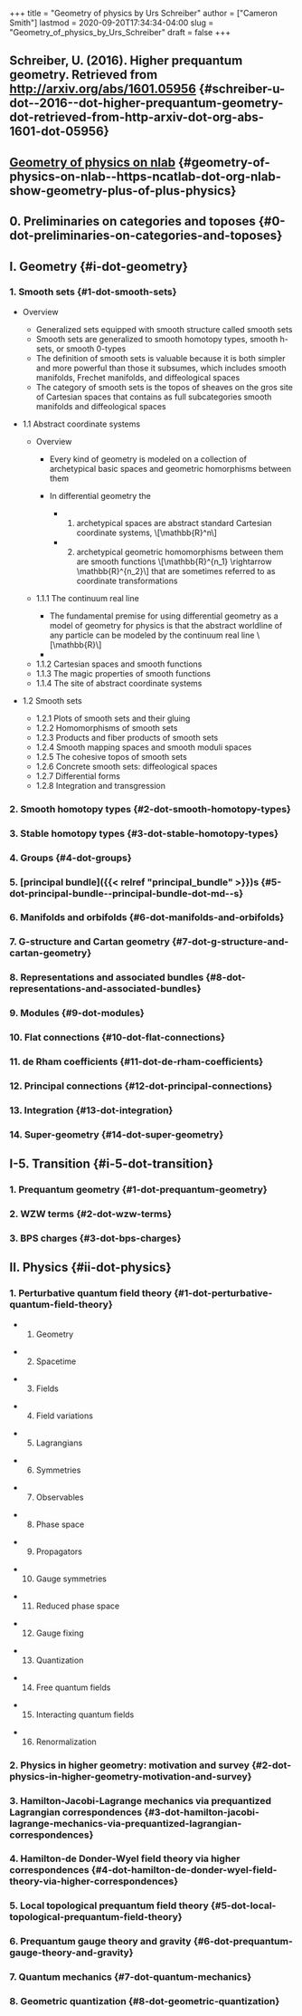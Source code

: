 +++
title = "Geometry of physics by Urs Schreiber"
author = ["Cameron Smith"]
lastmod = 2020-09-20T17:34:34-04:00
slug = "Geometry_of_physics_by_Urs_Schreiber"
draft = false
+++

## Schreiber, U. (2016). Higher prequantum geometry. Retrieved from <http://arxiv.org/abs/1601.05956> {#schreiber-u-dot--2016--dot-higher-prequantum-geometry-dot-retrieved-from-http-arxiv-dot-org-abs-1601-dot-05956}


## [Geometry of physics on nlab](<https://ncatlab.org/nlab/show/geometry+of+physics>) {#geometry-of-physics-on-nlab--https-ncatlab-dot-org-nlab-show-geometry-plus-of-plus-physics}


## 0. Preliminaries on categories and toposes {#0-dot-preliminaries-on-categories-and-toposes}


## I. Geometry {#i-dot-geometry}


### 1. Smooth sets {#1-dot-smooth-sets}

<!--list-separator-->

-  Overview

    <!--list-separator-->

    -  Generalized sets equipped with smooth structure called smooth sets

    <!--list-separator-->

    -  Smooth sets are generalized to smooth homotopy types, smooth h-sets, or smooth 0-types

    <!--list-separator-->

    -  The definition of smooth sets is valuable because it is both simpler and more powerful than those it subsumes, which includes smooth manifolds, Frechet manifolds, and diffeological spaces

    <!--list-separator-->

    -  The category of smooth sets is the topos of sheaves on the gros site of Cartesian spaces that contains as full subcategories smooth manifolds and diffeological spaces

<!--list-separator-->

-  1.1 Abstract coordinate systems

    <!--list-separator-->

    -  Overview

        <!--list-separator-->

        -  Every kind of geometry is modeled on a collection of archetypical basic spaces and geometric homorphisms between them

        <!--list-separator-->

        -  In differential geometry the

            <!--list-separator-->

            -  1) archetypical spaces are abstract standard Cartesian coordinate systems, \\[\mathbb{R}^n\\]

            <!--list-separator-->

            -  2) archetypical geometric homomorphisms between them are smooth functions \\[\mathbb{R}^{n\_1} \rightarrow \mathbb{R}^{n\_2}\\] that are sometimes referred to as coordinate transformations

    <!--list-separator-->

    -  1.1.1 The continuum real line

        <!--list-separator-->

        -  The fundamental premise for using differential geometry as a model of geometry for physics is that the abstract worldline of any particle can be modeled by the continuum real line \\[\mathbb{R}\\]

        <!--list-separator-->

        -

    <!--list-separator-->

    -  1.1.2 Cartesian spaces and smooth functions

    <!--list-separator-->

    -  1.1.3 The magic properties of smooth functions

    <!--list-separator-->

    -  1.1.4 The site of abstract coordinate systems

<!--list-separator-->

-  1.2 Smooth sets

    <!--list-separator-->

    -  1.2.1 Plots of smooth sets and their gluing

    <!--list-separator-->

    -  1.2.2 Homomorphisms of smooth sets

    <!--list-separator-->

    -  1.2.3 Products and fiber products of smooth sets

    <!--list-separator-->

    -  1.2.4 Smooth mapping spaces and smooth moduli spaces

    <!--list-separator-->

    -  1.2.5 The cohesive topos of smooth sets

    <!--list-separator-->

    -  1.2.6 Concrete smooth sets: diffeological spaces

    <!--list-separator-->

    -  1.2.7 Differential forms

    <!--list-separator-->

    -  1.2.8 Integration and transgression


### 2. Smooth homotopy types {#2-dot-smooth-homotopy-types}


### 3. Stable homotopy types {#3-dot-stable-homotopy-types}


### 4. Groups {#4-dot-groups}


### 5. [principal bundle]({{< relref "principal_bundle" >}})s {#5-dot-principal-bundle--principal-bundle-dot-md--s}


### 6. Manifolds and orbifolds {#6-dot-manifolds-and-orbifolds}


### 7. G-structure and Cartan geometry {#7-dot-g-structure-and-cartan-geometry}


### 8. Representations and associated bundles {#8-dot-representations-and-associated-bundles}


### 9. Modules {#9-dot-modules}


### 10. Flat connections {#10-dot-flat-connections}


### 11. de Rham coefficients {#11-dot-de-rham-coefficients}


### 12. Principal connections {#12-dot-principal-connections}


### 13. Integration {#13-dot-integration}


### 14. Super-geometry {#14-dot-super-geometry}


## I-5. Transition {#i-5-dot-transition}


### 1. Prequantum geometry {#1-dot-prequantum-geometry}


### 2. WZW terms {#2-dot-wzw-terms}


### 3. BPS charges {#3-dot-bps-charges}


## II. Physics {#ii-dot-physics}


### 1. Perturbative quantum field theory {#1-dot-perturbative-quantum-field-theory}

<!--list-separator-->

-  1. Geometry

<!--list-separator-->

-  2. Spacetime

<!--list-separator-->

-  3. Fields

<!--list-separator-->

-  4. Field variations

<!--list-separator-->

-  5. Lagrangians

<!--list-separator-->

-  6. Symmetries

<!--list-separator-->

-  7. Observables

<!--list-separator-->

-  8. Phase space

<!--list-separator-->

-  9. Propagators

<!--list-separator-->

-  10. Gauge symmetries

<!--list-separator-->

-  11. Reduced phase space

<!--list-separator-->

-  12. Gauge fixing

<!--list-separator-->

-  13. Quantization

<!--list-separator-->

-  14. Free quantum fields

<!--list-separator-->

-  15. Interacting quantum fields

<!--list-separator-->

-  16. Renormalization


### 2. Physics in higher geometry: motivation and survey {#2-dot-physics-in-higher-geometry-motivation-and-survey}


### 3. Hamilton-Jacobi-Lagrange mechanics via prequantized Lagrangian correspondences {#3-dot-hamilton-jacobi-lagrange-mechanics-via-prequantized-lagrangian-correspondences}


### 4. Hamilton-de Donder-Wyel field theory via higher correspondences {#4-dot-hamilton-de-donder-wyel-field-theory-via-higher-correspondences}


### 5. Local topological prequantum field theory {#5-dot-local-topological-prequantum-field-theory}


### 6. Prequantum gauge theory and gravity {#6-dot-prequantum-gauge-theory-and-gravity}


### 7. Quantum mechanics {#7-dot-quantum-mechanics}


### 8. Geometric quantization {#8-dot-geometric-quantization}

